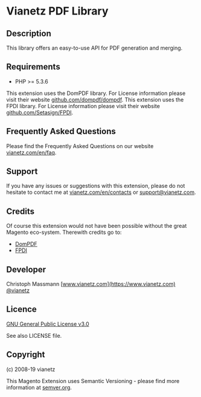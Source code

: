 Vianetz PDF Library
=====================

Description
-----------
This library offers an easy-to-use API for PDF generation and merging.

Requirements
------------
- PHP >= 5.3.6

This extension uses the DomPDF library. For License information please visit their
website [github.com/dompdf/dompdf](https://github.com/dompdf/dompdf).
This extension uses the FPDI library. For License information please visit their
website [github.com/Setasign/FPDI](https://github.com/Setasign/FPDI/blob/master/LICENSE.txt).

Frequently Asked Questions
--------------------------
Please find the Frequently Asked Questions on our website [vianetz.com/en/faq](https://www.vianetz.com/en/faq).

Support
-------
If you have any issues or suggestions with this extension, please do not hesitate to
contact me at [vianetz.com/en/contacts](https://www.vianetz.com/en/contacts) or [support@vianetz.com](mailto:support@vianetz.com).

Credits
-------
Of course this extension would not have been possible without the great Magento eco-system.
Therewith credits go to:
- [DomPDF](https://github.com/dompdf/dompdf)
- [FPDI](https://github.com/Setasign/FPDI)

Developer
---------
Christoph Massmann
[www.vianetz.com](https://www.vianetz.com)
[@vianetz](https://twitter.com/vianetz)

Licence
-------
[GNU General Public License v3.0](https://www.gnu.org/licenses/gpl-3.0.html)

See also LICENSE file.

Copyright
---------
(c) 2008-19 vianetz

This Magento Extension uses Semantic Versioning - please find more information at [semver.org](http://semver.org).
